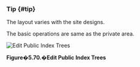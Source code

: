 ### Tip {#tip}

The layout varies with the site designs.

The basic operations are same as the private area.

![Edit Public Index Trees](images\xoonips-operate62.png)

**Figure�5.70.�Edit Public Index Trees**
